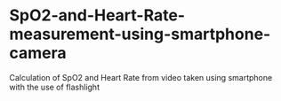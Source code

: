# SpO2-and-Heart-Rate-measurement-using-smartphone-camera
Calculation of SpO2 and Heart Rate from video taken using smartphone with the use of flashlight
